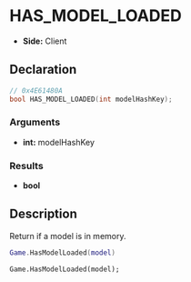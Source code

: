 # HAS_MODEL_LOADED
- **Side:** Client

## Declaration
```cpp
// 0x4E61480A
bool HAS_MODEL_LOADED(int modelHashKey);
```

### Arguments
- **int:** modelHashKey

### Results
- **bool**

## Description
Return if a model is in memory.

```lua
Game.HasModelLoaded(model)
```

```squirrel
Game.HasModelLoaded(model);
```